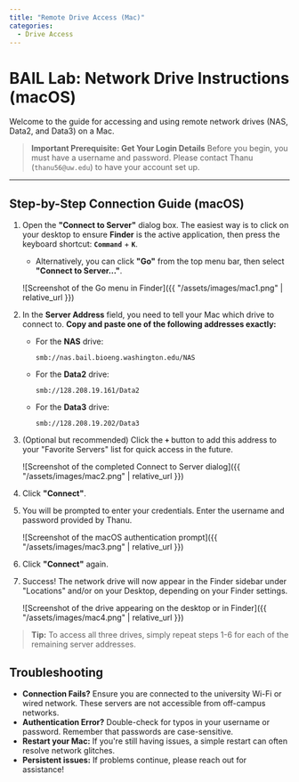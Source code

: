 ```yaml
---
title: "Remote Drive Access (Mac)"
categories:
  - Drive Access
---
```


# BAIL Lab: Network Drive Instructions (macOS)

Welcome to the guide for accessing and using remote network drives (NAS, Data2, and Data3) on a Mac.

> **Important Prerequisite: Get Your Login Details**
> Before you begin, you must have a username and password. Please contact Thanu (`thanu56@uw.edu`) to have your account set up.

---

## Step-by-Step Connection Guide (macOS)

1.  Open the **"Connect to Server"** dialog box. The easiest way is to click on your desktop to ensure **Finder** is the active application, then press the keyboard shortcut: **`Command`** + **`K`**.
    *   Alternatively, you can click **"Go"** from the top menu bar, then select **"Connect to Server..."**.

    ![Screenshot of the Go menu in Finder]({{ "/assets/images/mac1.png" | relative_url }})

2.  In the **Server Address** field, you need to tell your Mac which drive to connect to. **Copy and paste one of the following addresses exactly:**

    *   For the **NAS** drive:
        ```
        smb://nas.bail.bioeng.washington.edu/NAS
        ```
    *   For the **Data2** drive:
        ```
        smb://128.208.19.161/Data2
        ```
    *   For the **Data3** drive:
        ```
        smb://128.208.19.202/Data3
        ```

3.  (Optional but recommended) Click the **`+`** button to add this address to your "Favorite Servers" list for quick access in the future.

    ![Screenshot of the completed Connect to Server dialog]({{ "/assets/images/mac2.png" | relative_url }})


4.  Click **"Connect"**.

5.  You will be prompted to enter your credentials. Enter the username and password provided by Thanu.

    ![Screenshot of the macOS authentication prompt]({{ "/assets/images/mac3.png" | relative_url }})

6.  Click **"Connect"** again.

7.  Success! The network drive will now appear in the Finder sidebar under "Locations" and/or on your Desktop, depending on your Finder settings.

    ![Screenshot of the drive appearing on the desktop or in Finder]({{ "/assets/images/mac4.png" | relative_url }})

> **Tip:** To access all three drives, simply repeat steps 1-6 for each of the remaining server addresses.

## Troubleshooting

*   **Connection Fails?** Ensure you are connected to the university Wi-Fi or wired network. These servers are not accessible from off-campus networks.
*   **Authentication Error?** Double-check for typos in your username or password. Remember that passwords are case-sensitive.
*   **Restart your Mac:** If you're still having issues, a simple restart can often resolve network glitches.
*   **Persistent issues:** If problems continue, please reach out for assistance!
